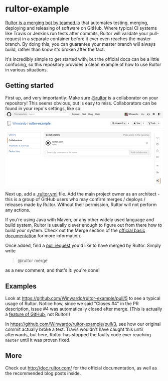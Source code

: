 # rultor-example
[Rultor is a merging bot by teamed.io](http://www.yegor256.com/2014/07/24/rultor-automated-merging.html) that automates testing, merging, deploying and releasing of software on GitHub.
Where typical CI systems like Travis or Jenkins run tests after commits, Rultor will validate your pull-request in a separate container before it ever even reaches the master branch.
By doing this, you can guarantee your master branch will always build, rather than know it's broken after the fact.

It's incredibly simple to get started with, but the official docs can be a little confusing, so this repository provides a clean example of how to use Rultor in various situations.

## Getting started
First up, and very importantly: Make sure [@rultor](https://github.com/rultor) is a collaborator on your repository!
This seems obvious, but is easy to miss.
Collaborators can be found in your repo's settings, like so:
![](https://raw.githubusercontent.com/Winwardo/rultor-example/master/resources/collaborator.png)

Next up, add a [.rultor.yml](https://raw.githubusercontent.com/Winwardo/rultor-example/50ad68589cfc7bc305b0329b076c8a0175c49901/.rultor.yml) file.
Add the main project owner as an architect - this is a group of GitHub users who may confirm merges / deploys / releases made by Rultor. 
Without their permission, Rultor will not perform any actions.

If you're using Java with Maven, or any other widely used language and build system, Rultor is usually clever enough to figure out from there how to build your system.
Check out the Merge section of the [official basic documentation](http://doc.rultor.com/basics.html) for more information.

Once added, find a [pull request](https://help.github.com/articles/using-pull-requests/) you'd like to have merged by Rultor.
Simply write 
> @rultor merge

as a new comment, and that's it: you're done!

## Examples

Look at https://github.com/Winwardo/rultor-example/pull/5 to see a typical usage of Rultor.
Notice how, since we said "Closes #4" in the PR description, issue #4 was automatically closed after merge. (This is actually a [feature of GitHub](https://help.github.com/articles/closing-issues-via-commit-messages/), not Rultor!)

In https://github.com/Winwardo/rultor-example/pull/3, see how our original commit actually broke a test.
Travis wouldn't have caught this until afterwards, but here, Rultor has stopped the faulty code ever reaching `master` until it was proven fixed.

## More

Check out http://doc.rultor.com/ for the official documentation, as well as the recommended blog posts inside.
